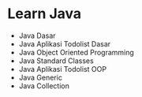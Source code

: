 # Learn Java

- Java Dasar
- Java Aplikasi Todolist Dasar
- Java Object Oriented Programming
- Java Standard Classes
- Java Aplikasi Todolist OOP
- Java Generic
- Java Collection